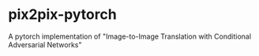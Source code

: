 # pix2pix-pytorch
A pytorch implementation of "Image-to-Image Translation with Conditional Adversarial Networks"
